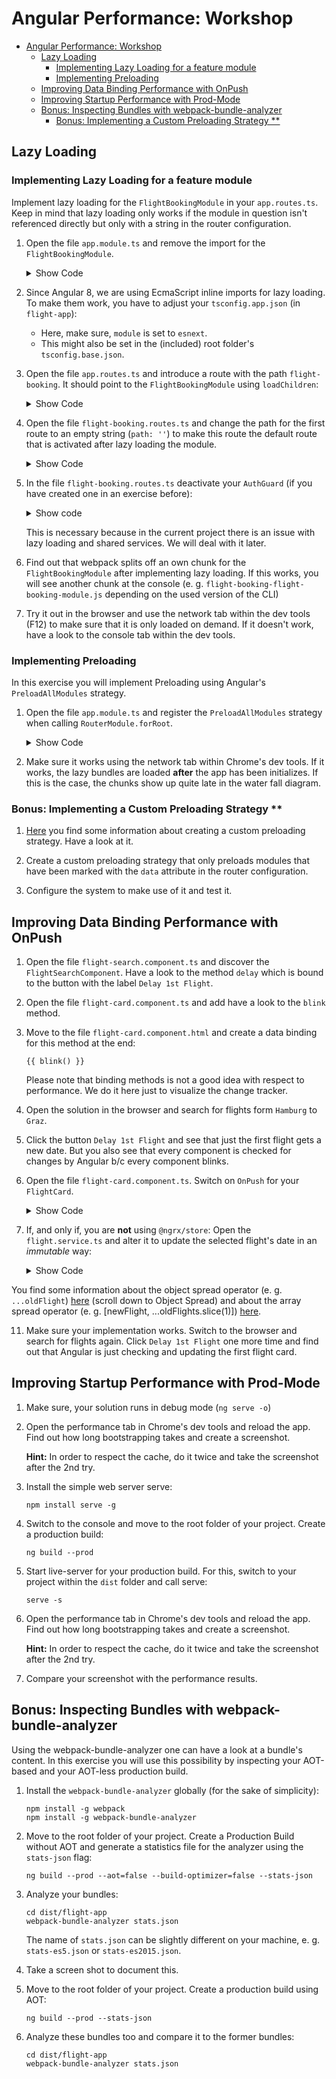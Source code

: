 # Angular Performance: Workshop
 
- [Angular Performance: Workshop](#angular-performance-workshop)
  - [Lazy Loading](#lazy-loading)
    - [Implementing Lazy Loading for a feature module](#implementing-lazy-loading-for-a-feature-module)
    - [Implementing Preloading](#implementing-preloading)
  - [Improving Data Binding Performance with OnPush](#improving-data-binding-performance-with-onpush)
  - [Improving Startup Performance with Prod-Mode](#improving-startup-performance-with-prod-mode)
  - [Bonus: Inspecting Bundles with webpack-bundle-analyzer](#bonus-inspecting-bundles-with-webpack-bundle-analyzer)
    - [Bonus: Implementing a Custom Preloading Strategy **](#bonus-implementing-a-custom-preloading-strategy-)

## Lazy Loading

### Implementing Lazy Loading for a feature module

Implement lazy loading for the `FlightBookingModule` in your `app.routes.ts`. 
Keep in mind that lazy loading only works if the module in question isn't referenced directly but only with a string in the router configuration. 
   
1. Open the file `app.module.ts` and remove the import for the `FlightBookingModule`.

    <details>
    <summary>Show Code</summary>
    <p>

    ```typescript
    
    @NgModule({
        imports: [
            [...]
            // FlightBookingModule, 
            // ^^ Removed b/c this would prevent lazy loading
            [...]
        ],
        [...]        
    })
    export class AppModule { }
    ```

    </p>
    </details>

2. Since Angular 8, we are using EcmaScript inline imports for lazy loading. To make them work, you have to adjust your ``tsconfig.app.json`` (in ``flight-app``):
    
    - Here, make sure, ``module`` is set to ``esnext``.
    - This might also be set in the (included) root folder's ``tsconfig.base.json``.

3. Open the file `app.routes.ts` and introduce a route with the path `flight-booking`. 
    It should point to the `FlightBookingModule` using `loadChildren`:

    <details>
    <summary>Show Code</summary>
    <p>

    ```typescript
    [...]
    {
        path: 'flight-booking',
        loadChildren: () => import('./flight-booking/flight-booking.module').then(m => m.FlightBookingModule) 
    },
    {
        // This route needs to be the last one!
        path: '**',
        [...]
    }
    [...]
    ```

    </p>
    </details>

4. Open the file `flight-booking.routes.ts` and change the path for the first route to an empty string (`path: ''`) to make this route the default route that is activated after lazy loading the module. 

    <details>
    <summary>Show Code</summary>
    <p>

    ```typescript
    
    const FLIGHT_BOOKING_ROUTES: Routes = [
    {
        path: '',
        component: FlightBookingComponent,
        [...],
        children: [
            [...]
        ]
    }
    ];
    [...]
    ```
    </p>
    </details>

5. In the file ``flight-booking.routes.ts`` deactivate your ``AuthGuard`` (if you have created one in an exercise before):

    <details>
    <summary>Show code</summary>
    <p>

    ```TypeScript

    export const FLIGHT_BOOKING_ROUTES: Routes = [
    {
        path: '',
        component: FlightBookingComponent,
        // canActivate: [AuthGuard], // <-- Comment this line out
        children: [
            [...]
        ]
    }
    ```

    </p>
    </details>

    This is necessary because in the current project there is an issue with lazy loading and shared services. We will deal with it later.

6. Find out that webpack splits off an own chunk for the `FlightBookingModule` after implementing lazy loading. 
If this works, you will see another chunk at the console (e. g.  `flight-booking-flight-booking-module.js` depending on the used version of the CLI)

1. Try it out in the browser and use the network tab within the dev tools (F12) to make sure that it is only loaded on demand. 
   If it doesn't work, have a look to the console tab within the dev tools.

### Implementing Preloading

In this exercise you will implement Preloading using Angular's `PreloadAllModules` strategy.

1. Open the file `app.module.ts` and register the `PreloadAllModules` strategy when calling `RouterModule.forRoot`.

    <details>
    <summary>Show Code</summary>
    <p>
    
    ```typescript
    
    RouterModule.forRoot(APP_ROUTES, {
        preloadingStrategy: PreloadAllModules
    });
    ```
    
    </p>
    </details>

2. Make sure it works using the network tab within Chrome's dev tools. If it works, the lazy bundles are loaded **after** the app has been initializes. If this is the case, the chunks show up quite late in the water fall diagram.

### Bonus: Implementing a Custom Preloading Strategy **

1. [Here](https://www.angulararchitects.io/aktuelles/performanceoptimierung/) you find some information about creating a custom preloading strategy. Have a look at it.

2. Create a custom preloading strategy that only preloads modules that have been marked with the `data` attribute in the router configuration.

3. Configure the system to make use of it and test it.

## Improving Data Binding Performance with OnPush

1. Open the file `flight-search.component.ts` and discover the `FlightSearchComponent`. 
    Have a look to the method ``delay`` which is bound to the button with the label `Delay 1st Flight`.

3. Open the file `flight-card.component.ts` and add have a look to the `blink` method. 

4. Move to the file `flight-card.component.html` and create a data binding for this method at the end:
    ```
    {{ blink() }}
    ```
    Please note that binding methods is not a good idea with respect to performance. We do it here just to visualize the change tracker.
    
5. Open the solution in the browser and search for flights form `Hamburg` to `Graz`. 

6. Click the button `Delay 1st Flight` and see that just the first flight gets a new date. But you also see that every component is checked for changes by Angular b/c every component blinks.

7. Open the file `flight-card.component.ts`. Switch on `OnPush` for your `FlightCard`.

    <details>
    <summary>Show Code</summary>
    <p>

    ```typescript
    
    import {ChangeDetectionStrategy} from '@angular/core';
    [...]
    @Component({
        selector: 'flight-card',
        templateUrl: 'flight-card.component.html',
        changeDetection: ChangeDetectionStrategy.OnPush
    })
    export class FlightCardComponent {
        [...]
    }
    ```

    </p>
    </details>

8.  If, and only if, you are **not** using ``@ngrx/store``: Open the `flight.service.ts` and alter it to update the selected flight's date in an *immutable* way:

    <details>
    <summary>Show Code</summary>
    <p>

    ```typescript
    // libs/flight-lib/src/services/flight.service.ts
    
    delay() {
        const ONE_MINUTE = 1000 * 60;

        let oldFlights = this.flights;
        let oldFlight = oldFlights[0];
        let oldDate = new Date(oldFlight.date);
        
        // Mutable
        // oldDate.setTime(oldDate.getTime() + 15 * ONE_MINUTE );
        // oldFlight.date = oldDate.toISOString();

        // Immutable
        let newDate = new Date(oldDate.getTime() + 15 * ONE_MINUTE);
        let newFlight: Flight = { ...oldFlight, date: newDate.toISOString() };
        let newFlights = [ newFlight, ...oldFlights.slice(1) ]
        this.flights = newFlights;
    }
    ```

</p>
</details>

You find some information about the object spread operator (e. g. `...oldFlight`) [here](https://www.typescriptlang.org/docs/handbook/release-notes/typescript-2-1.html) (scroll down to Object Spread) and about the array spread operator (e. g. [newFlight, ...oldFlights.slice(1)]) [here](https://developer.mozilla.org/en-US/docs/Web/JavaScript/Reference/Operators/Spread_operator).

11. Make sure your implementation works. Switch to the browser and search for flights again. Click `Delay 1st Flight` one more time and find out that Angular is just checking and updating the first flight card.

## Improving Startup Performance with Prod-Mode


1. Make sure, your solution runs in debug mode (``ng serve -o``)

1. Open the performance tab in Chrome's dev tools and reload the app. Find out how long bootstrapping takes and create a screenshot. 

    **Hint:** In order to respect the cache, do it twice and take the screenshot after the 2nd try.


1. Install the simple web server serve: 

    ```
    npm install serve -g
    ```

2. Switch to the console and move to the root folder of your project. Create a production build:

    ```
    ng build --prod
    ```
    
3. Start live-server for your production build. For this, switch to your project within the ``dist`` folder and call serve:

    ```
    serve -s
    ```
    
4. Open the performance tab in Chrome's dev tools and reload the app. Find out how long bootstrapping takes and create a screenshot. 

    **Hint:** In order to respect the cache, do it twice and take the screenshot after the 2nd try.

5. Compare your screenshot with the performance results.


## Bonus: Inspecting Bundles with webpack-bundle-analyzer

Using the webpack-bundle-analyzer one can have a look at a bundle's content. In this exercise you will use this possibility by inspecting your AOT-based and your AOT-less production build.

1. Install the `webpack-bundle-analyzer` globally (for the sake of simplicity):
   ```
   npm install -g webpack
   npm install -g webpack-bundle-analyzer
   ```

1. Move to the root folder of your project. Create a Production Build without AOT and generate a statistics file for the analyzer using the `stats-json` flag: 

    ```
    ng build --prod --aot=false --build-optimizer=false --stats-json
    ```

3. Analyze your bundles: 
    ```
    cd dist/flight-app
    webpack-bundle-analyzer stats.json
    ```

    The name of ``stats.json`` can be slightly different on your machine, e. g. ``stats-es5.json`` or ``stats-es2015.json``.

4. Take a screen shot to document this.

5. Move to the root folder of your project. Create a production build using AOT: 

    ```
    ng build --prod --stats-json
    ```

6. Analyze these bundles too and compare it to the former bundles: 

    ```
    cd dist/flight-app
    webpack-bundle-analyzer stats.json
    ```
   
